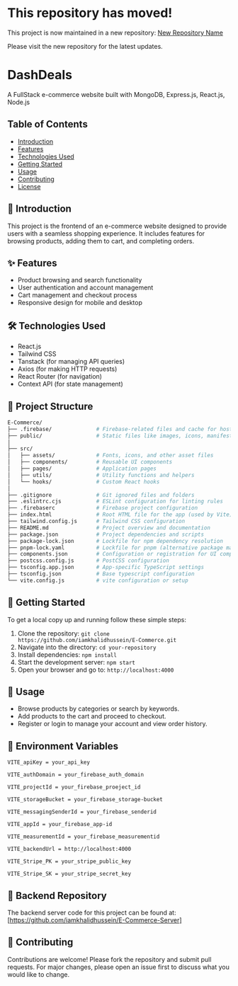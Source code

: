 # This repository has moved!

This project is now maintained in a new repository: [New Repository Name](https://github.com/iamkhalidhussein/dashdeals)

Please visit the new repository for the latest updates.


# DashDeals

A FullStack e-commerce website built with MongoDB, Express.js, React.js, Node.js

## Table of Contents

- [Introduction](#introduction)
- [Features](#features)
- [Technologies Used](#technologies-used)
- [Getting Started](#getting-started)
- [Usage](#usage)
- [Contributing](#contributing)
- [License](#license)

## 📖 Introduction

This project is the frontend of an e-commerce website designed to provide users with a seamless shopping experience. It includes features for browsing products, adding them to cart, and completing orders.

## ✨ Features

- Product browsing and search functionality
- User authentication and account management
- Cart management and checkout process
- Responsive design for mobile and desktop

## 🛠️ Technologies Used

- React.js
- Tailwind CSS
- Tanstack (for managing API queries)
- Axios (for making HTTP requests)
- React Router (for navigation)
- Context API (for state management)

## 📁 Project Structure

```bash
E-Commerce/
├── .firebase/              # Firebase-related files and cache for hosting
├── public/                 # Static files like images, icons, manifest, etc.
│
├── src/
│   ├── assets/             # Fonts, icons, and other asset files
│   ├── components/         # Reusable UI components
│   ├── pages/              # Application pages
│   ├── utils/              # Utility functions and helpers
│   └── hooks/              # Custom React hooks
│
├── .gitignore              # Git ignored files and folders
├── .eslintrc.cjs           # ESLint configuration for linting rules
├── .firebaserc             # Firebase project configuration
├── index.html              # Root HTML file for the app (used by Vite)
├── tailwind.config.js      # Tailwind CSS configuration
├── README.md               # Project overview and documentation
├── package.json            # Project dependencies and scripts
├── package-lock.json       # Lockfile for npm dependency resolution
├── pnpm-lock.yaml          # Lockfile for pnpm (alternative package manager)
├── components.json         # Configuration or registration for UI components
├── postcss.config.js       # PostCSS configuration
├── tsconfig.app.json       # App-specific TypeScript settings
├── tsconfig.json           # Base typescript configuration
└── vite.config.js          # vite configuration or setup
```


## 🚀 Getting Started

To get a local copy up and running follow these simple steps:

1. Clone the repository: ```git clone https://github.com/iamkhalidhussein/E-Commerce.git```
2. Navigate into the directory: ```cd your-repository```
3. Install dependencies: `npm install`
4. Start the development server: ```npm start```
5. Open your browser and go to: ```http://localhost:4000```

## 🧩 Usage

- Browse products by categories or search by keywords.
- Add products to the cart and proceed to checkout.
- Register or login to manage your account and view order history.

## 🔐 Environment Variables
```
VITE_apiKey = your_api_key
```
```
VITE_authDomain = your_firebase_auth_domain
```
```
VITE_projectId = your_firebase_proeject_id
```
```
VITE_storageBucket = your_firebase_storage-bucket
```
```
VITE_messagingSenderId = your_firebase_senderid
```
```
VITE_appId = your_firebase_app-id
```
```
VITE_measurementId = your_firebase_measurementid
```
```
VITE_backendUrl = http://localhost:4000
```
```
VITE_Stripe_PK = your_stripe_public_key
```
```
VITE_Stripe_SK = your_stripe_secret_key
```

## 🔗 Backend Repository

The backend server code for this project can be found at: [https://github.com/iamkhalidhussein/E-Commerce-Server]

## 🤝 Contributing

Contributions are welcome! Please fork the repository and submit pull requests. For major changes, please open an issue first to discuss what you would like to change.

